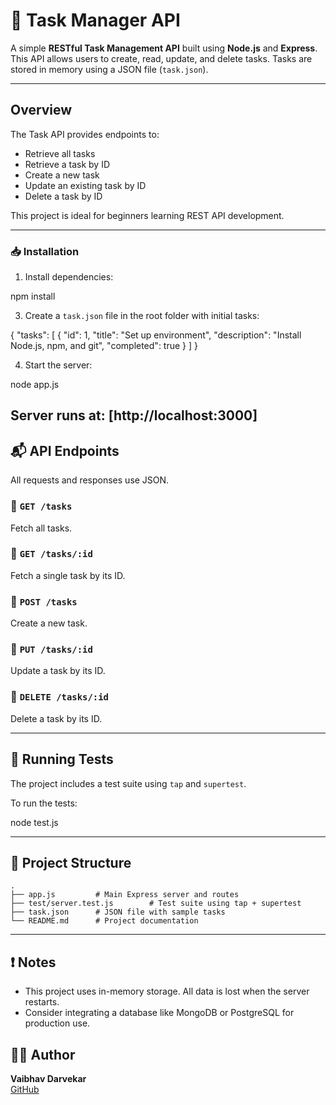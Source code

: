 # 📝 Task Manager API

A simple **RESTful Task Management API** built using **Node.js** and **Express**. This API allows users to create, read, update, and delete tasks. Tasks are stored in memory using a JSON file (`task.json`).

---

## Overview

The Task API provides endpoints to:

- Retrieve all tasks
- Retrieve a task by ID
- Create a new task
- Update an existing task by ID
- Delete a task by ID

This project is ideal for beginners learning REST API development.

---

### 📥 Installation

1. Install dependencies:

npm install

3. Create a `task.json` file in the root folder with initial tasks:

{
"tasks": [
{
"id": 1,
"title": "Set up environment",
"description": "Install Node.js, npm, and git",
"completed": true
}
]
}

4. Start the server:

node app.js

## Server runs at: [http://localhost:3000]

## 📬 API Endpoints

All requests and responses use JSON.

### 🔹 `GET /tasks`

Fetch all tasks.

### 🔹 `GET /tasks/:id`

Fetch a single task by its ID.

### 🔹 `POST /tasks`

Create a new task.

### 🔹 `PUT /tasks/:id`

Update a task by its ID.

### 🔹 `DELETE /tasks/:id`

Delete a task by its ID.

---

## 🧪 Running Tests

The project includes a test suite using `tap` and `supertest`.

To run the tests:

node test.js

---

## 📁 Project Structure

```
.
├── app.js         # Main Express server and routes
├── test/server.test.js        # Test suite using tap + supertest
├── task.json      # JSON file with sample tasks
└── README.md      # Project documentation
```

---

## ❗ Notes

- This project uses in-memory storage. All data is lost when the server restarts.
- Consider integrating a database like MongoDB or PostgreSQL for production use.

## 🙋‍♂️ Author

**Vaibhav Darvekar**  
[GitHub](https://github.com/vaibhav123-dev)
